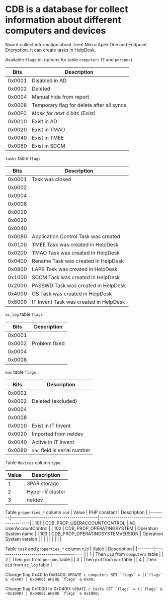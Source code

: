 # CDB is a database for collect information about different computers and devices

Now it collect information about Trent Micro Apex One and Endpoint Encryption.
It can create tasks in HelpDesk.

Available `flags` bit options for table `computers` (? and `persons`)

| Bits   | Description                               |
|--------|-------------------------------------------|
| 0x0001 | Disabled in AD                            |
| 0x0002 | Deleted                                   |
| 0x0004 | Manual hide from report                   |
| 0x0008 | Temporary flag for delete after all syncs |
| 0x00F0 | *Mask for next 4 bits (Exist)*            |
| 0x0010 | Exist in AD                               |
| 0x0020 | Exist in TMAO                             |
| 0x0040 | Exist in TMEE                             |
| 0x0080 | Exist in SCCM                             |

`tasks` table `flags`

| Bits   | Description                               |
|--------|-------------------------------------------|
| 0x0001 | Task was closed                           |
| 0x0002 |                                           |
| 0x0004 |                                           |
| 0x0008 |                                           |
| 0x0010 |                                           |
| 0x0020 |                                           |
| 0x0040 |                                           |
| 0x0080 | Application Control Task was created      |
| 0x0100 | TMEE Task was created in HelpDesk         |
| 0x0200 | TMAO Task was created in HelpDesk         |
| 0x0400 | Rename Task was created in HelpDesk       |
| 0x0800 | LAPS Task was created in HelpDesk         |
| 0x1000 | SCCM Task was created in HelpDesk         |
| 0x2000 | PASSWD Task was created in HelpDesk       |
| 0x4000 | OS Task was created in HelpDesk           |
| 0x8000 | IT Invent Task was created in HelpDesk    |

`ac_log` table `flags`

| Bits   | Description                               |
|--------|-------------------------------------------|
| 0x0001 |                                           |
| 0x0002 | Problem fixed                             |
| 0x0004 |                                           |
| 0x0008 |                                           |

`mac` table `flags`

| Bits   | Description                               |
|--------|-------------------------------------------|
| 0x0001 |                                           |
| 0x0002 | Deleted (excluded)                        |
| 0x0004 |                                           |
| 0x0008 |                                           |
| 0x0010 | Exist in IT Invent                        |
| 0x0020 | Imported from netdev                      |
| 0x0040 | Active in IT Invent                       |
| 0x0080 | `mac` field is serial number              |

Table `devices` column `type`

| Value  | Description                               |
|--------|-------------------------------------------|
| 1      | 3PAR storage                              |
| 2      | Hyper-V cluster                           |
| 3      | netdev                                    |


Table `properties_*` column `oid`
| Value  | PHP constant                              | Description                               |
|--------|-------------------------------------------|-------------------------------------------|
| 101    | CDB_PROP_USERACCOUNTCONTROL               | AD UserAccountControl                     |
| 102    | CDB_PROP_OPERATINGSYSTEM                  | Operation System name                     |
| 103    | CDB_PROP_OPERATINGSYSTEMVERSION           | Operation System version                  |
|        |                                           |                                           |
|        |                                           |                                           |

Table `task` and `properties_*` column `tid`
| Value  | Description                               |
|--------|-------------------------------------------|
| 1      | Then `pid` from `computers` table         |
| 2      | Then `pid` from `persons` table           |
| 3      | Then `pid` from `mac` table               |
| 4      | Then `pid` from `ac_log` table            |


Change flag 0x40 to 0x0400:
  ``UPDATE c_computers SET `flags` = ((`flags` & ~0x40) | 0x0400) WHERE `flags` & 0x40;``

Change flag 0x1000 to 0x0400:
  ``UPDATE c_tasks SET `flags` = ((`flags` & ~0x1000) | 0x0400) WHERE `flags` & 0x1000;``
